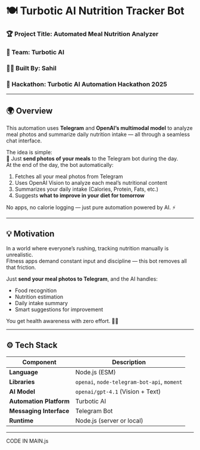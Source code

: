 # 🍽️ Turbotic AI Nutrition Tracker Bot

### 🏆 Project Title: Automated Meal Nutrition Analyzer  
### 🤖 Team: Turbotic AI  
### 👨‍💻 Built By: Sahil  
### 🚀 Hackathon: Turbotic AI Automation Hackathon 2025  

---

## 🌍 Overview

This automation uses **Telegram** and **OpenAI’s multimodal model** to analyze meal photos and summarize daily nutrition intake — all through a seamless chat interface.  

The idea is simple:  
📸 Just **send photos of your meals** to the Telegram bot during the day.  
At the end of the day, the bot automatically:  
1. Fetches all your meal photos from Telegram  
2. Uses OpenAI Vision to analyze each meal’s nutritional content  
3. Summarizes your daily intake (Calories, Protein, Fats, etc.)  
4. Suggests **what to improve in your diet for tomorrow**

No apps, no calorie logging — just pure automation powered by AI. ⚡

---

## 💡 Motivation

In a world where everyone’s rushing, tracking nutrition manually is unrealistic.  
Fitness apps demand constant input and discipline — this bot removes all that friction.

Just **send your meal photos to Telegram**, and the AI handles:
- Food recognition  
- Nutrition estimation  
- Daily intake summary  
- Smart suggestions for improvement  

You get health awareness with zero effort. 🧘‍♂️

---

## ⚙️ Tech Stack

| Component | Description |
|------------|-------------|
| **Language** | Node.js (ESM) |
| **Libraries** | `openai`, `node-telegram-bot-api`, `moment` |
| **AI Model** | `openai/gpt-4.1` (Vision + Text) |
| **Automation Platform** | Turbotic AI |
| **Messaging Interface** | Telegram Bot |
| **Runtime** | Node.js (server or local) |

---

CODE IN MAIN.js
